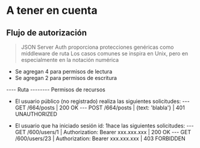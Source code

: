# A tener en cuenta
## Flujo de autorización
> JSON Server Auth proporciona protecciones genéricas como middleware de ruta
> Los casos comunes se inspira en Unix, pero en especialmente en la notación numérica
- Se agregan 4 para permisos de lectura 
- Se agregan 2 para permisos de escritura

---- Ruta -------- Permisos de recursos 
* El usuario público (no registrado) realiza las siguientes solicitudes:
--- GET /664/posts | 200 OK
--- POST /664/posts  |
    {text: 'blabla'} | 401 UNAUTHORIZED

* El usuario que ha iniciado sesión id: 1hace las siguientes solicitudes:
--- GET /600/users/1                  |
    Authorization: Bearer xxx.xxx.xxx | 200 OK
--- GET /600/users/23                 |
    Authorization: Bearer xxx.xxx.xxx | 403 FORBIDDEN